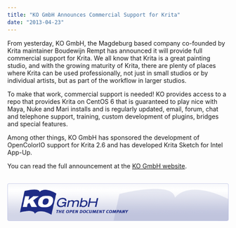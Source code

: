 ```yaml
---
title: "KO GmbH Announces Commercial Support for Krita"
date: "2013-04-23"
---
```


From yesterday, KO GmbH, the Magdeburg based company co-founded by Krita maintainer Boudewijn Rempt has announced it will provide full commercial support for Krita. We all know that Krita is a great painting studio, and with the growing maturity of Krita, there are plenty of places where Krita can be used professionally, not just in small studios or by individual artists, but as part of the workflow in larger studios.   
  
To make that work, commercial support is needed! KO provides access to a repo that provides Krita on CentOS 6 that is guaranteed to play nice with Maya, Nuke and Mari installs and is regularly updated, email, forum, chat and telephone support, training, custom development of plugins, bridges and special features.   
  
Among other things, KO GmbH has sponsored the development of OpenColorIO support for Krita 2.6 and has developed Krita Sketch for Intel App-Up.

You can read the full announcement at the [KO GmbH website](http://kogmbh.com).

 ![](images/ko_gmbh-logo.png)
